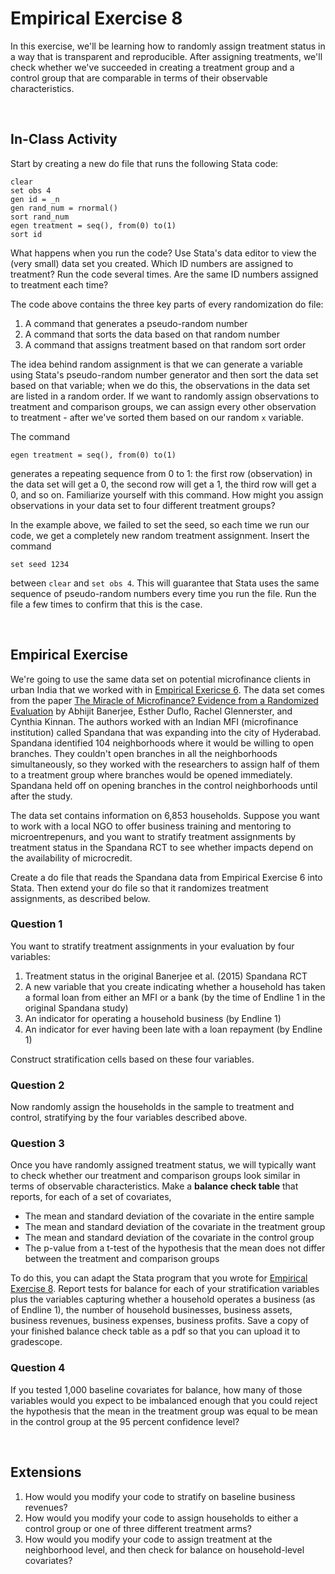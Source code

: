 # Empirical Exercise 8

In this exercise, we'll be learning how to randomly assign treatment status in a way 
that is transparent and reproducible.  After assigning treatments, we'll check 
whether we've succeeded in creating a treatment group and a control group 
that are comparable in terms of their observable characteristics.  

<br>

## In-Class Activity

Start by creating a new do file that runs the following Stata code:
```
clear
set obs 4
gen id = _n 
gen rand_num = rnormal()
sort rand_num
egen treatment = seq(), from(0) to(1)
sort id
```
What happens when you run the code?  Use Stata's data editor to view the (very small) data set you 
created.  Which ID numbers are assigned to treatment?  Run the code several times.  Are 
the same ID numbers assigned to treatment each time?  

The code above contains the three key parts of every randomization do file:  

1. A command that generates a pseudo-random number 
2. A command that sorts the data based on that random number
3. A command that assigns treatment based on that random sort order

The idea behind random assignment is that we can generate a variable 
using Stata's pseudo-random number generator and then sort the data set based on that 
variable; when we do this, the observations in the data set are listed in a 
random order.  If we want to randomly assign observations to treatment and comparison groups, 
we can assign every other observation to treatment - after we've sorted them based on 
our random `x` variable.

The command 
```
egen treatment = seq(), from(0) to(1)
``` 
generates a repeating sequence from 0 to 1:  the first row (observation) in 
the data set will get a 0, the second row will get a 1, the third row will get a 0, 
and so on.  Familiarize yourself with this command.  How might you assign observations 
in your data set to four different treatment groups?

In the example above, we failed to set the seed, so each time we run our code, we get a 
completely new random treatment assignment.  Insert the command 
```
set seed 1234 
```
between `clear` and `set obs 4`.  This will guarantee that Stata uses the 
same sequence of pseudo-random numbers every time you run the file.  Run the file 
a few times to confirm that this is the case. 

<br>

## Empirical Exercise

We're going to use the same data set on potential microfinance clients in urban India 
that we worked with in [Empirical Exericse 6](https://pjakiela.github.io/ECON523/exercises/E6-TOT.html).   The data set 
comes from the paper [The Miracle of Microfinance?  Evidence from a Randomized Evaluation](https://www.jstor.org/stable/43189512?seq=1) by 
Abhijit Banerjee, Esther Duflo, Rachel Glennerster, and Cynthia Kinnan.  The authors worked with an 
Indian MFI (microfinance institution) called Spandana that was expanding into the city of Hyderabad.  Spandana 
identified 104 neighborhoods where it would be willing to open branches.  They couldn't open branches 
in all the neighborhoods simultaneously, so they worked with the researchers to assign half of them 
to a treatment group where branches would be opened immediately.  Spandana held off on opening branches in 
the control neighborhoods until after the study.  

The data set contains information on 6,853 households.  Suppose you want to work with a local NGO to 
offer business training and mentoring to microentrepenurs, and you want to stratify treatment assignments 
by treatment status in the Spandana RCT to see whether impacts depend on the availability of microcredit.  

Create a do file that reads the Spandana data from Empirical Exercise 6 into Stata.  Then extend your do file 
so that it randomizes treatment assignments, as described below.

### Question 1

You want to stratify treatment assignments in your evaluation by four variables:  

1. Treatment status in the original Banerjee et al. (2015) Spandana RCT
2. A new variable that you create indicating whether a household has taken a formal loan from either an MFI or a bank (by the time of Endline 1 in the original Spandana study) 
3. An indicator for operating a household business (by Endline 1)
4. An indicator for ever having been late with a loan repayment  (by Endline 1) 

Construct stratification cells based on these four variables.  

### Question 2

Now randomly assign the households in the sample to treatment and control, stratifying by the 
four variables described above.  

### Question 3 

Once you have randomly assigned treatment status, we will typically want to check whether 
our treatment and comparison groups look similar in terms of observable characteristics.  Make 
a **balance check table** that reports, for each of a set of covariates,

- The mean and standard deviation of the covariate in the entire sample
- The mean and standard deviation of the covariate in the treatment group
- The mean and standard deviation of the covariate in the control group
- The p-value from a t-test of the hypothesis that the mean does not differ between the treatment and comparison groups

To do this, you can adapt the Stata program that you wrote for 
[Empirical Exercise 8](https://pjakiela.github.io/ECON523/exercises/E8-RD.html).  Report tests for balance for each of 
your stratification variables plus the variables capturing whether a household operates a business (as of Endline 1), 
the number of household businesses, business assets, business revenues, business expenses, business profits.  Save a copy of your finished 
balance check table as a pdf so that you can upload it to gradescope.

### Question 4

If you tested 1,000 baseline covariates for balance, how many of those variables would you expect to be imbalanced enough 
that you could reject the hypothesis that the mean in the treatment group was equal to be mean in the control group 
at the 95 percent confidence level?

<br>
 
## Extensions

1. How would you modify your code to stratify on baseline business revenues?
2. How would you modify your code to assign households to either a control group or one of three different treatment arms?
3. How would you modify your code to assign treatment at the neighborhood level, and then check for balance on household-level covariates?
 
 

